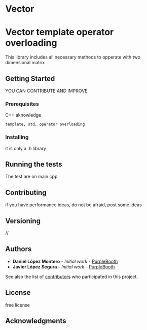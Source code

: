 # Vector

# Vector template operator overloading

This library includes all necessary methods to opperate with two dimensional matrix

## Getting Started

YOU CAN CONTRIBUTE AND IMPROVE

### Prerequisites

C++ aknowledge

```
template, std, operator overloading
```

### Installing

it is only a .h library


## Running the tests

The test are on main.cpp


## Contributing

if you have performance ideas, do not be afraid, post some ideas

## Versioning

// 

## Authors

* **Daniel López Montero** - *Initial work* - [PurpleBooth](https://github.com/dani2442)
* **Javier López Segura** - *Initial work* - [PurpleBooth](https://github.com/)

See also the list of [contributors](https://github.com/your/project/contributors) who participated in this project.

## License

free license

## Acknowledgments
